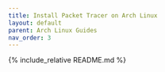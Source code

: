 ```yaml
---
title: Install Packet Tracer on Arch Linux
layout: default
parent: Arch Linux Guides
nav_order: 3
---
```


{% include_relative README.md %}

